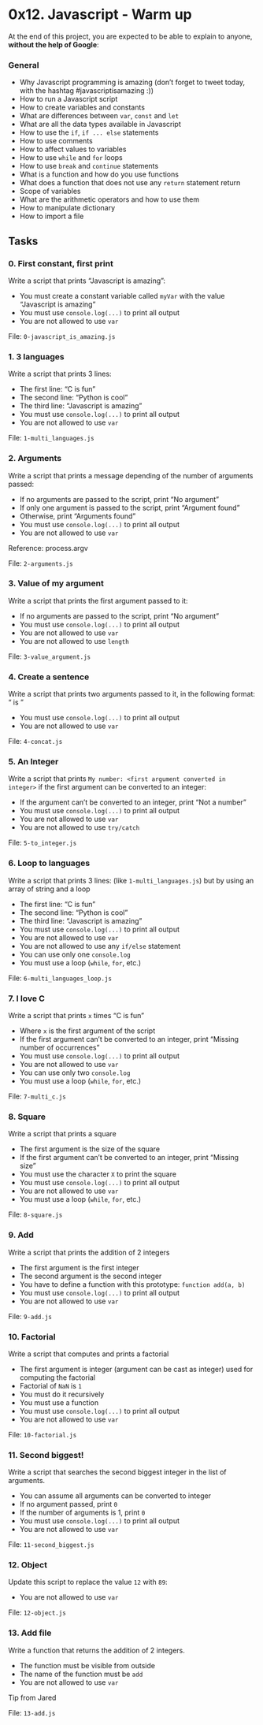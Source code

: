 <h1>0x12. Javascript - Warm up</h1>
<p>At the end of this project, you are expected to be able to explain to anyone, <strong>without the help of Google</strong>:</p>

<h3>General</h3>

<ul>
<li>Why Javascript programming is amazing (don’t forget to tweet today, with the hashtag #javascriptisamazing :))</li>
<li>How to run a Javascript script</li>
<li>How to create variables and constants</li>
<li>What are differences between <code>var</code>, <code>const</code> and <code>let</code></li>
<li>What are all the data types available in Javascript</li>
<li>How to use the <code>if</code>, <code>if ... else</code> statements</li>
<li>How to use comments</li>
<li>How to affect values to variables</li>
<li>How to use <code>while</code> and <code>for</code> loops</li>
<li>How to use <code>break</code> and <code>continue</code> statements</li>
<li>What is a function and how do you use functions</li>
<li>What does a function that does not use any <code>return</code> statement return</li>
<li>Scope of variables</li>
<li>What are the arithmetic operators and how to use them</li>
<li>How to manipulate dictionary</li>
<li>How to import a file</li>
</ul>
<h2>Tasks</h2>
  <h3>
    0. First constant, first print
  </h3>
  <p>Write a script that prints &ldquo;Javascript is amazing&rdquo;:</p>
<ul>
<li>You must create a constant variable called <code>myVar</code> with the value &ldquo;Javascript is amazing&rdquo;</li>
<li>You must use <code>console.log(...)</code> to print all output</li>
<li>You are not allowed to use <code>var</code></li>
</ul>
        <p>File: <code>0-javascript_is_amazing.js</code></p>
  <h3>
    1. 3 languages
  </h3>
  <p>Write a script that prints 3 lines:</p>
<ul>
<li>The first line: &ldquo;C is fun&rdquo;</li>
<li>The second line: &ldquo;Python is cool&rdquo;</li>
<li>The third line: &ldquo;Javascript is amazing&rdquo;</li>
<li>You must use <code>console.log(...)</code> to print all output</li>
<li>You are not allowed to use <code>var</code></li>
</ul>
        <p>File: <code>1-multi_languages.js</code></p>
  <h3>
    2. Arguments
  </h3>
  <p>Write a script that prints a message depending of the number of arguments passed:</p>
<ul>
<li>If no arguments are passed to the script, print &ldquo;No argument&rdquo;</li>
<li>If only one argument is passed to the script, print &ldquo;Argument found&rdquo;</li>
<li>Otherwise, print &ldquo;Arguments found&rdquo;</li>
<li>You must use <code>console.log(...)</code> to print all output</li>
<li>You are not allowed to use <code>var</code></li>
</ul>
<p>Reference: process.argv</p>
        <p>File: <code>2-arguments.js</code></p>
  <h3>
    3. Value of my argument
  </h3>
  <p>Write a script that prints the first argument passed to it:</p>
<ul>
<li>If no arguments are passed to the script, print &ldquo;No argument&rdquo;</li>
<li>You must use <code>console.log(...)</code> to print all output</li>
<li>You are not allowed to use <code>var</code></li>
<li>You are not allowed to use <code>length</code></li>
</ul>
        <p>File: <code>3-value_argument.js</code></p>
  <h3>
    4. Create a sentence
  </h3>
  <p>Write a script that prints two arguments passed to it, in the following format: &ldquo;<first argument> is <second argument>&rdquo;</p>
<ul>
<li>You must use <code>console.log(...)</code> to print all output</li>
<li>You are not allowed to use <code>var</code></li>
</ul>
        <p>File: <code>4-concat.js</code></p>
  <h3>
    5. An Integer
  </h3>
  <p>Write a script that prints <code>My number: &lt;first argument converted in integer&gt;</code> if the first argument can be converted to an integer:</p>
<ul>
<li>If the argument can&rsquo;t be converted to an integer, print &ldquo;Not a number&rdquo;</li>
<li>You must use <code>console.log(...)</code> to print all output</li>
<li>You are not allowed to use <code>var</code></li>
<li>You are not allowed to use <code>try/catch</code></li>
</ul>
        <p>File: <code>5-to_integer.js</code></p>
  <h3>
    6. Loop to languages
  </h3>
  <p>Write a script that prints 3 lines: (like <code>1-multi_languages.js</code>) but by using an array of string and a loop</p>
<ul>
<li>The first line: &ldquo;C is fun&rdquo;</li>
<li>The second line: &ldquo;Python is cool&rdquo;</li>
<li>The third line: &ldquo;Javascript is amazing&rdquo;</li>
<li>You must use <code>console.log(...)</code> to print all output</li>
<li>You are not allowed to use <code>var</code></li>
<li>You are not allowed to use any <code>if/else</code> statement</li>
<li>You can use only one <code>console.log</code></li>
<li>You must use a loop (<code>while</code>, <code>for</code>, etc.)</li>
</ul>
        <p>File: <code>6-multi_languages_loop.js</code></p>
  <h3>
    7. I love C
  </h3>
  <p>Write a script that prints <code>x</code> times &ldquo;C is fun&rdquo;</p>
<ul>
<li>Where <code>x</code> is the first argument of the script</li>
<li>If the first argument can&rsquo;t be converted to an integer, print &ldquo;Missing number of occurrences&rdquo;</li>
<li>You must use <code>console.log(...)</code> to print all output</li>
<li>You are not allowed to use <code>var</code></li>
<li>You can use only two <code>console.log</code></li>
<li>You must use a loop (<code>while</code>, <code>for</code>, etc.)</li>
</ul>
        <p>File: <code>7-multi_c.js</code></p>
  <h3>
    8. Square
  </h3>
  <p>Write a script that prints a square</p>
<ul>
<li>The first argument is the size of the square</li>
<li>If the first argument can&rsquo;t be converted to an integer, print &ldquo;Missing size&rdquo;</li>
<li>You must use the character <code>X</code> to print the square</li>
<li>You must use <code>console.log(...)</code> to print all output</li>
<li>You are not allowed to use <code>var</code></li>
<li>You must use a loop (<code>while</code>, <code>for</code>, etc.)</li>
</ul>
        <p>File: <code>8-square.js</code></p>
  <h3>
    9. Add
  </h3>
  <p>Write a script that prints the addition of 2 integers</p>
<ul>
<li>The first argument is the first integer</li>
<li>The second argument is the second integer</li>
<li>You have to define a function with this prototype: <code>function add(a, b)</code></li>
<li>You must use <code>console.log(...)</code> to print all output</li>
<li>You are not allowed to use <code>var</code></li>
</ul>
        <p>File: <code>9-add.js</code></p>
  <h3>
    10. Factorial
  </h3>
  <p>Write a script that computes and prints a factorial</p>
<ul>
<li>The first argument is integer (argument can be cast as integer) used for computing the factorial</li>
<li>Factorial of <code>NaN</code> is <code>1</code></li>
<li>You must do it recursively</li>
<li>You must use a function</li>
<li>You must use <code>console.log(...)</code> to print all output</li>
<li>You are not allowed to use <code>var</code></li>
</ul>
        <p>File: <code>10-factorial.js</code></p>
  <h3>
    11. Second biggest!
  </h3>
  <p>Write a script that searches the second biggest integer in the list of arguments.</p>
<ul>
<li>You can assume all arguments can be converted to integer</li>
<li>If no argument passed, print <code>0</code></li>
<li>If the number of arguments is 1, print <code>0</code></li>
<li>You must use <code>console.log(...)</code> to print all output</li>
<li>You are not allowed to use <code>var</code></li>
</ul>
        <p>File: <code>11-second_biggest.js</code></p>
  <h3>
    12. Object
  </h3>
  <p>Update this script to replace the value <code>12</code> with <code>89</code>:</p>
<ul>
<li>You are not allowed to use <code>var</code></li>
</ul>
        <p>File: <code>12-object.js</code></p>
  <h3>
    13. Add file
  </h3>
  <p>Write a function that returns the addition of 2 integers.</p>
<ul>
<li>The function must be visible from outside</li>
<li>The name of the function must be <code>add</code></li>
<li>You are not allowed to use <code>var</code></li>
</ul>
<p>Tip from Jared</p>
        <p>File: <code>13-add.js</code></p>
